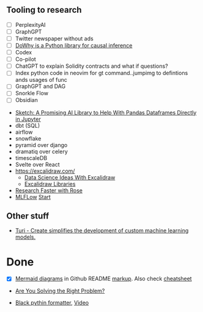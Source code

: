 ## Tooling to research

- [ ] PerplexityAI
- [ ] GraphGPT
- [ ] Twitter newspaper without ads
- [ ] [DoWhy is a Python library for causal inference](https://github.com/py-why/dowhy)
- [ ] Codex 
- [ ] Co-pilot
- [ ] ChatGPT to explain Solidity contracts and what if questions?
- [ ] Index python code in neovim for gt command..jumpimg to defintions ands usages of func
- [ ] GraphGPT and DAG
- [ ] Snorkle Flow
- [ ] Obsidian

- [Sketch: A Promising AI Library to Help With Pandas Dataframes Directly in Jupyter](https://towardsdatascience.com/sketch-a-promising-ai-library-to-help-with-pandas-dataframes-directly-in-jupyter-5162c32c66ef)
- dbt (SQL)
- airflow
- snowflake
- pyramid over django
- dramatiq over celery
- timescaleDB
- Svelte over React
- https://excalidraw.com/ 
  - [Data Science Ideas With Excalidraw](https://towardsdatascience.com/how-to-sketch-your-data-science-ideas-with-excalidraw-a993d049f55c)
  - [Excalidraw Libraries](https://libraries.excalidraw.com/?theme=light&sort=default)
- [Research Faster with Rose](https://rose.ai/)
- [MLFLow](https://github.com/mlflow/mlflow) [Start](https://mlflow.org/docs/latest/quickstart.html)



## Other stuff

- [Turi - Create simplifies the development of custom machine learning models.](https://github.com/apple/turicreate/)



# Done 
- [x] [Mermaid diagrams](https://mermaid.js.org/intro/) in Github README [markup](https://docs.github.com/en/get-started/writing-on-github/working-with-advanced-formatting/creating-diagrams). Also check [cheatsheet](https://jojozhuang.github.io/tutorial/mermaid-cheat-sheet/)


- [Are You Solving the Right Problem?](https://hbr.org/2012/09/are-you-solving-the-right-problem)


- [Black pythin formatter](https://github.com/psf/black), [Video](https://www.youtube.com/watch?v=esZLCuWs_2Y)

